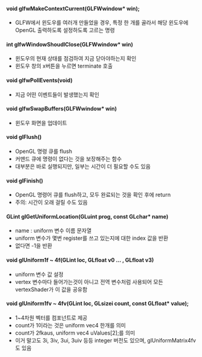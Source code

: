 #### void glfwMakeContextCurrent(GLFWwindow* win);
- GLFW에서 윈도우를 여러개 만들었을 경우, 특정 한 개를 골라서 해당 윈도우에 OpenGL 출력하도록 설정하도록 고르는 명령

#### int glfwWindowShoudlClose(GLFWwindow* win)
- 윈도우의 현재 상태를 점검하여 지금 닫아야하는지 확인
- 윈도우 창의 x버튼을 누르면 terminate 호출

#### void glfwPollEvents(void)
- 지금 어떤 이벤트들이 발생했는지 확인

#### void glfwSwapBuffers(GLFWwindow* win)
- 윈도우 화면을 업데이트

#### void glFlush()
- OpenGL 명령 큐를 flush
- 커맨드 큐에 명령이 없다는 것을 보장해주는 함수
- 대부분은 바로 실행되지만, 일부는 시간이 더 필요할 수도 있음

#### void glFinish()
- OpenGL 명령어 큐를 flush하고, 모두 완료되는 것을 확인 후에 return
- 주의: 시간이 오래 걸릴 수도 있음

#### GLint glGetUniformLocation(GLuint prog, const GLchar* name)

- name : uniform 변수 이름 문자열
- uniform 변수가 몇번 register를 쓰고 있는지에 대한 index 값을 반환
- 없다면 -1을 반환

#### void glUniform1f ~ 4f(GLint loc, GLfloat v0 ... , GLfloat v3)

- uniform 변수 값 설정
- vertex 변수마다 들어가는것이 아니고 전역 변수처럼 사용되어 모든 vertexShader가 이 값을 공유함

#### void glUniform1fv ~ 4fv(GLint loc, GLsizei count, const GLfloat* value);
  - 1~4차원 벡터를 컴포넌트로 제공
  - count가 1이라는 것은 uniform vec4 한개를 의미
  - count가 2fkaus, uniform vec4 uValues[2];를 의미
  - 이거 말고도 3i, 3iv, 3ui, 3uiv 등등 integer 버전도 있으며, glUniformMatrix4fv도 있음